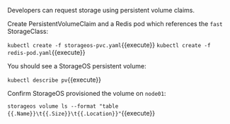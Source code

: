 Developers can request storage using persistent volume claims.

Create PersistentVolumeClaim and a Redis pod which references the `fast` StorageClass:

`kubectl create -f storageos-pvc.yaml`{{execute}}
`kubectl create -f redis-pod.yaml`{{execute}}

You should see a StorageOS persistent volume:

`kubectl describe pv`{{execute}}

Confirm StorageOS provisioned the volume on `node01`:

`storageos volume ls --format "table {{.Name}}\t{{.Size}}\t{{.Location}}"`{{execute}}
